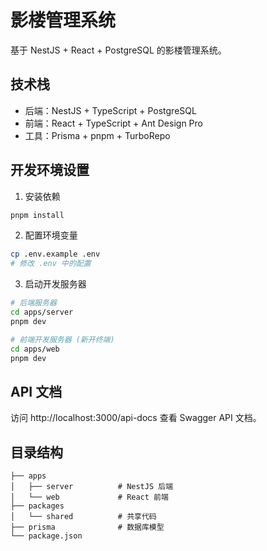 # 影楼管理系统

基于 NestJS + React + PostgreSQL 的影楼管理系统。

## 技术栈

- 后端：NestJS + TypeScript + PostgreSQL
- 前端：React + TypeScript + Ant Design Pro
- 工具：Prisma + pnpm + TurboRepo

## 开发环境设置

1. 安装依赖
```bash
pnpm install
```

2. 配置环境变量
```bash
cp .env.example .env
# 修改 .env 中的配置
```

3. 启动开发服务器
```bash
# 后端服务器
cd apps/server
pnpm dev

# 前端开发服务器 (新开终端)
cd apps/web
pnpm dev
```

## API 文档

访问 http://localhost:3000/api-docs 查看 Swagger API 文档。

## 目录结构

```
├── apps
│   ├── server          # NestJS 后端
│   └── web             # React 前端
├── packages
│   └── shared          # 共享代码
├── prisma              # 数据库模型
└── package.json
```
